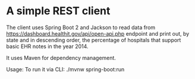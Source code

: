# A simple REST client
The client uses Spring Boot 2 and Jackson to read data from https://dashboard.healthit.gov/api/open-api.php endpoint and print out, by state and in descending order, the percentage of hospitals that support basic EHR notes in the year 2014.

It uses Maven for dependency management.

Usage:
To run it via CLI: ./mvnw spring-boot:run


